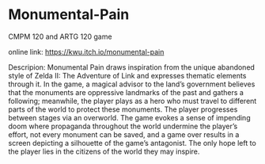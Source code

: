 # Monumental-Pain
CMPM 120 and ARTG 120 game

online link: https://kwu.itch.io/monumental-pain

Descripion:
Monumental Pain draws inspiration from the unique abandoned style of Zelda II: The Adventure of Link and expresses thematic elements through it. In the game, a magical advisor to the land’s government believes that the monuments are oppressive landmarks of the past and gathers a following; meanwhile, the player plays as a hero who must travel to different parts of the world to protect these monuments. The player progresses between stages via an overworld. The game evokes a sense of impending doom where propaganda throughout the world undermine the player’s effort, not every monument can be saved, and a game over results in a screen depicting a silhouette of the game’s antagonist. The only hope left to the player lies in the citizens of the world they may inspire. 
